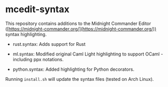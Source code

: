 # mcedit-syntax

This repository contains additions to the Midnight Commander Editor ([https://midnight-commander.org/](https://midnight-commander.org/)) syntax highlighting.

* rust.syntax: Adds support for Rust

* ml.syntax: Modified original Caml Light highlighting to support OCaml - including ppx notations.

* python.syntax: Added highlighting for Python decorators.

Running `install.sh` will update the syntax files (tested on Arch Linux).
